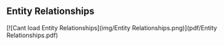 ## Entity Relationships

[![Cant load Entity Relationships](img/Entity Relationships.png)](pdf/Entity Relationships.pdf)